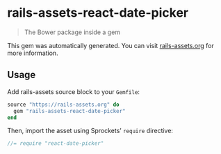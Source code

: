 # rails-assets-react-date-picker

> The Bower package inside a gem

This gem was automatically generated. You can visit [rails-assets.org](https://rails-assets.org) for more information.

## Usage

Add rails-assets source block to your `Gemfile`:

```ruby
source "https://rails-assets.org" do
  gem "rails-assets-react-date-picker"
end

```

Then, import the asset using Sprockets’ `require` directive:

```js
//= require "react-date-picker"
```
